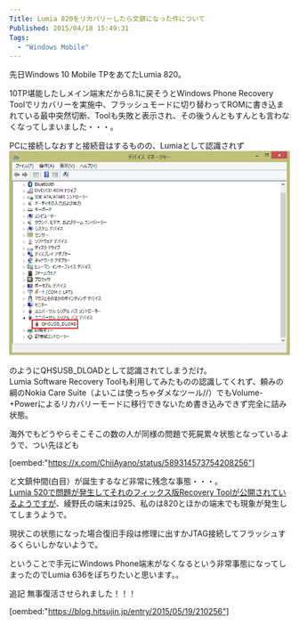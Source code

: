 ```yaml
---
Title: Lumia 820をリカバリーしたら文鎮になった件について
Published: 2015/04/18 15:49:31
Tags:
  - "Windows Mobile"
---
```

先日Windows 10 Mobile TPをあてたLumia 820。  

10TP堪能したしメイン端末だから8.1に戻そうとWindows Phone Recovery Toolでリカバリーを実施中、フラッシュモードに切り替わってROMに書き込まれている最中突然切断、Toolも失敗と表示され、その後うんともすんとも言わなくなってしまいました・・・。  

<!-- more -->

PCに接続しなおすと接続音はするものの、Lumiaとして認識されず
![](20150418154157.png) 

のようにQHSUSB_DLOADとして認識されてしまうだけ。  
Lumia Software Recovery Toolも利用してみたものの認識してくれず、頼みの綱のNokia Care Suite（よいこは使っちゃダメなツール//）でもVolume-+Powerによるリカバリーモードに移行できないため書き込みできず完全に詰み状態。  

海外でもどうやらそこそこの数の人が同様の問題で死屍累々状態となっているようで、つい先ほども

[oembed:"https://x.com/ChiiAyano/status/589314573754208256"]

と文鎮仲間(白目）が誕生するなど非常に残念な事態・・・。  
[Lumia 520で問題が発生してそれのフィックス版Recovery Toolが公開されているようですが](http://answers.microsoft.com/en-us/insider/forum/insider_wintp-insider_repair/lumia-520521devices-unusable-after-using-windows/c5d072d5-c26e-4a02-907d-fde2ca5e34c7)、綾野氏の端末は925、私のは820とほかの端末でも現象が発生してしまうようで。  

現状この状態になった場合復旧手段は修理に出すかJTAG接続してフラッシュするくらいしかないようで。  

ということで手元にWindows Phone端末がなくなるという非常事態になってしまったのでLumia 636をぽちりたいと思います。。  

追記
無事復活させられました！！！  

[oembed:"https://blog.hitsujin.jp/entry/2015/05/19/210256"]

